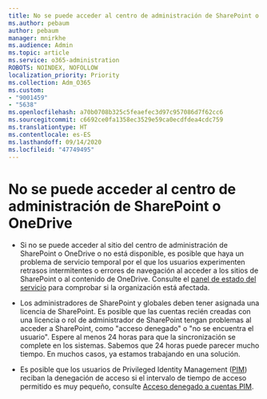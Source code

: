 ```yaml
---
title: No se puede acceder al centro de administración de SharePoint o OneDrive
ms.author: pebaum
author: pebaum
manager: mnirkhe
ms.audience: Admin
ms.topic: article
ms.service: o365-administration
ROBOTS: NOINDEX, NOFOLLOW
localization_priority: Priority
ms.collection: Adm_O365
ms.custom:
- "9001459"
- "5638"
ms.openlocfilehash: a70b0708b325c5feaefec3d97c957086d7f62cc6
ms.sourcegitcommit: c6692ce0fa1358ec3529e59ca0ecdfdea4cdc759
ms.translationtype: HT
ms.contentlocale: es-ES
ms.lasthandoff: 09/14/2020
ms.locfileid: "47749495"
---
```

# <a name="unable-to-access-sharepoint-or-onedrive-admin-center"></a>No se puede acceder al centro de administración de SharePoint o OneDrive

- Si no se puede acceder al sitio del centro de administración de SharePoint o OneDrive o no está disponible, es posible que haya un problema de servicio temporal por el que los usuarios experimenten retrasos intermitentes o errores de navegación al acceder a los sitios de SharePoint o al contenido de OneDrive. Consulte el [panel de estado del servicio](https://admin.microsoft.com/AdminPortal/Home#/servicehealth) para comprobar si la organización está afectada.

- Los administradores de SharePoint y globales deben tener asignada una licencia de SharePoint. Es posible que las cuentas recién creadas con una licencia o rol de administrador de SharePoint tengan problemas al acceder a SharePoint, como "acceso denegado" o "no se encuentra el usuario". Espere al menos 24 horas para que la sincronización se complete en los sistemas. Sabemos que 24 horas puede parecer mucho tiempo. En muchos casos, ya estamos trabajando en una solución.

- Es posible que los usuarios de Privileged Identity Management ([PIM](https://docs.microsoft.com/azure/active-directory/privileged-identity-management/pim-how-to-add-role-to-user?tabs=new)) reciban la denegación de acceso si el intervalo de tiempo de acceso permitido es muy pequeño, consulte [Acceso denegado a cuentas PIM](https://docs.microsoft.com/sharepoint/troubleshoot/administration/access-denied-to-pim-user-accounts).